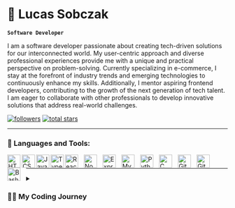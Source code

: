 # 🔭 Lucas Sobczak

**`Software Developer`**

I am a software developer passionate about creating tech-driven solutions for our interconnected world. My user-centric approach and diverse professional experiences provide me with a unique and practical perspective on problem-solving. Currently specializing in e-commerce, I stay at the forefront of industry trends and emerging technologies to continuously enhance my skills. Additionally, I mentor aspiring frontend developers, contributing to the growth of the next generation of tech talent. I am eager to collaborate with other professionals to develop innovative solutions that address real-world challenges.



 <p align="left">
      <a href="https://github.com/SobczakL?tab=followers">
         <img alt="followers" title="Follow me on Github" src="https://custom-icon-badges.demolab.com/github/followers/SobczakL?color=236ad3&labelColor=1155ba&style=for-the-badge&logo=person-add&label=Follow&logoColor=white"/></a>
      <a href="https://github.com/SobczakL?tab=repositories&sort=stargazers">
         <img alt="total stars" title="Total stars on GitHub" src="https://custom-icon-badges.demolab.com/github/stars/SobczakL?color=55960c&style=for-the-badge&labelColor=488207&logo=star"/></a>
   </p>

---

### 🧰 Languages and Tools:

<img align="left" alt="HTML" width="30px" style="padding:auto;" src="https://cdn.jsdelivr.net/gh/devicons/devicon/icons/html5/html5-plain.svg" />
<img align="left" alt="CSS" width="30px" style="padding:auto;" src="https://cdn.jsdelivr.net/gh/devicons/devicon/icons/css3/css3-plain.svg" />
<img align="left" alt="JavaScript" width="30px" style="padding:auto;" src="https://cdn.jsdelivr.net/gh/devicons/devicon/icons/javascript/javascript-plain.svg" />
<img align="left" alt="Typescript" width="30px" style="padding:auto;" src="https://cdn.jsdelivr.net/gh/devicons/devicon/icons/typescript/typescript-plain.svg" />
<img align="left" alt="React" width="30px" style="padding-right:10px;" src="https://cdn.jsdelivr.net/gh/devicons/devicon/icons/react/react-original.svg" />
<img align="left" alt="NodeJS" width="30px" style="padding-right:10px;" src="https://cdn.jsdelivr.net/gh/devicons/devicon/icons/nodejs/nodejs-original.svg" /> 
<img align="left" alt="Express" width="30px" style="padding-right:10px;" src="https://cdn.jsdelivr.net/gh/devicons/devicon/icons/express/express-original.svg" />  
<img align="left" alt="MySQL" width="30px" style="padding-right:10px;" src="https://cdn.jsdelivr.net/gh/devicons/devicon/icons/mysql/mysql-original.svg" />  
<img align="left" alt="Python" width="30px" style="padding-right:10px;" src="https://cdn.jsdelivr.net/gh/devicons/devicon/icons/python/python-plain.svg" />
<img align="left" alt="C" width="30px" style="padding-right:10px;" src="https://cdn.jsdelivr.net/gh/devicons/devicon/icons/c/c-original.svg" /> 
<img align="left" alt="Git" width="30px" style="padding-right:10px;" src="https://cdn.jsdelivr.net/gh/devicons/devicon/icons/git/git-original.svg" />
<img align="left" alt="GitHub" width="30px" style="padding-right:10px;" src="https://cdn.jsdelivr.net/gh/devicons/devicon/icons/github/github-original.svg" />
<img align="left" alt="Bash" width="30px" style="padding-right:10px;" src="https://cdn.jsdelivr.net/gh/devicons/devicon/icons/bash/bash-original.svg" />
<br />

---

<details>
 <summary><h3>👨‍💻 My Coding Journey</h3></summary>
 <p>In 2020, during the COVID-19 pandemic, I began learning Python to pass the time. To my surprise, I quickly fell in love with programming and decided to explore its possibilities further. Starting with games and websites, I enjoyed the hands-on experience of bringing my creations to life. This ignited my self-study journey, where I delved into using Python to interact with my operating system and began Harvard's open-source CS101 course.</p>
<br/>
<p>
Initially, I never considered programming as a potential career due to misconceptions about the need for extensive mathematical skills. However, after dedicating about a year to small projects, I decided to take my learning more seriously. Overcoming my self-doubts, I committed to a daily routine of coding, reading, utilizing online resources, and following tutorials to expand my knowledge.
</p>
<br/>
<p>
Balancing my career and study schedule proved challenging, so I sought additional support by enrolling in a boot camp. This experience provided the boost I needed to overcome the plateau I was facing and increased my confidence in adopting new technologies. I am proud of the decision I made to embark on this new career journey. It has not only allowed me to grow my technical skills but also introduced me to a welcoming community where I feel a strong sense of belonging and pride.
</p>
<br/>
<p>
Every day, I strive to push myself further. Programming has become an integral part of my life and has positively impacted my overall well-being. Throughout my learning journey, I have noticed significant changes in my thinking process: I have nurtured my curiosity, strengthened my problem-solving skills, and developed a tenacity that drives me to one day become a leader in the field. I look forward to what lies ahead in this lifelong journey.
</p>
